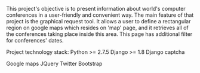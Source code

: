 This project's objective is to present information about world's computer conferences in a user-friendly and convenient way. The main feature of that project is the graphical request tool. It allows a user to define a rectangular region on google maps which resides on 'map' page, and it retrieves all of the conferences taking place inside this area. This page has additional filter for conferences' dates.

Project technology stack:
Python >= 2.7.5
Django >= 1.8
 Django captcha

Google maps
JQuery 
Twitter Bootstrap
